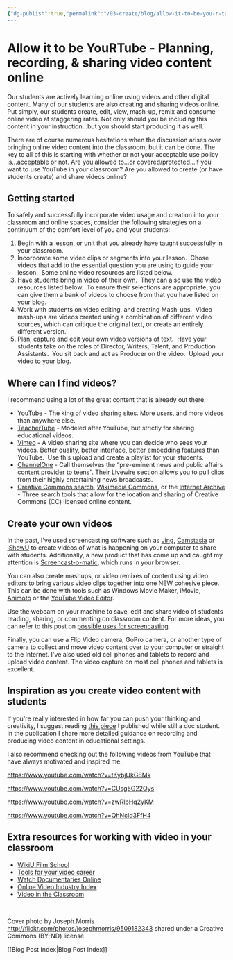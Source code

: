 ```yaml
---
{"dg-publish":true,"permalink":"/03-create/blog/allow-it-to-be-you-r-tube-planning-recording-and-sharing-video-content-online/","title":"Allow it to be YouRTube: Planning, recording, & sharing video content online","tags":["video","youtube"]}
---
```


# Allow it to be YouRTube - Planning, recording, & sharing video content online

Our students are actively learning online using videos and other digital content. Many of our students are also creating and sharing videos online. Put simply, our students create, edit, view, mash-up, remix and consume online video at staggering rates. Not only should you be including this content in your instruction...but you should start producing it as well.

There are of course numerous hesitations when the discussion arises over bringing online video content into the classroom, but it can be done. The key to all of this is starting with whether or not your acceptable use policy is...acceptable or not. Are you allowed to...or covered/protected...if you want to use YouTube in your classroom? Are you allowed to create (or have students create) and share videos online?

## Getting started

To safely and successfully incorporate video usage and creation into your classroom and online spaces, consider the following strategies on a continuum of the comfort level of you and your students:

1. Begin with a lesson, or unit that you already have taught successfully in your classroom.
2. Incorporate some video clips or segments into your lesson.  Chose videos that add to the essential question you are using to guide your lesson.  Some online video resources are listed below.
3. Have students bring in video of their own.  They can also use the video resources listed below.  To ensure their selections are appropriate, you can give them a bank of videos to choose from that you have listed on your blog.
4. Work with students on video editing, and creating Mash-ups.  Video mash-ups are videos created using a combination of different video sources, which can critique the original text, or create an entirely different version.
5. Plan, capture and edit your own video versions of text.  Have your students take on the roles of Director, Writers, Talent, and Production Assistants.  You sit back and act as Producer on the video.  Upload your video to your blog.

## Where can I find videos?

I recommend using a lot of the great content that is already out there.

- [YouTube](https://www.youtube.com/) - The king of video sharing sites. More users, and more videos than anywhere else.
- [TeacherTube](http://www.teachertube.com/) - Modeled after YouTube, but strictly for sharing educational videos.
- [Vimeo](https://vimeo.com/) - A video sharing site where you can decide who sees your videos. Better quality, better interface, better embedding features than YouTube.  Use this upload and create a playlist for your students.
- [ChannelOne](https://www.channelone.com/) - Call themselves the “pre-eminent news and public affairs content provider to teens”. Their Livewire section allows you to pull clips from their highly entertaining news broadcasts.
- [Creative Commons search](http://search.creativecommons.org/), [Wikimedia Commons](https://commons.wikimedia.org/wiki/Main_Page), or the [Internet Archive](https://archive.org/index.php) - Three search tools that allow for the location and sharing of Creative Commons (CC) licensed online content.

## Create your own videos

In the past, I've used screencasting software such as [Jing](https://sites.google.com/site/wiobyrne/Jing), [Camstasia](https://www.techsmith.com/camtasia.html) or [iShowU](http://www.shinywhitebox.com/ishowu) to create videos of what is happening on your computer to share with students. Additionally, a new product that has come up and caught my attention is [Screencast-o-matic](http://screencast-o-matic.com/home), which runs in your browser.

You can also create mashups, or video remixes of content using video editors to bring various video clips together into one NEW cohesive piece. This can be done with tools such as Windows Movie Maker, iMovie, [Animoto](http://animoto.com/education) or the [YouTube Video Editor](http://news.cnet.com/8301-27076_3-20010127-248.html).

Use the webcam on your machine to save, edit and share video of students reading, sharing, or commenting on classroom content. For more ideas, you can refer to this post on [possible uses for screencasting](http://wiobyrne.com/screencaptures-screencasts-education-assessment-research/).

Finally, you can use a Flip Video camera, GoPro camera, or another type of camera to collect and move video content over to your computer or straight to the Internet. I've also used old cell phones and tablets to record and upload video content. The video capture on most cell phones and tablets is excellent.

## Inspiration as you create video content with students

If you're really interested in how far you can push your thinking and creativity, I suggest reading [this piece](https://docs.google.com/document/d/1Nvq2fpAUjVpgF4INpsWE0__NIg860v0_fpJkahXnGto/edit?usp=sharing) I published while still a doc student. In the publication I share more detailed guidance on recording and producing video content in educational settings.

I also recommend checking out the following videos from YouTube that have always motivated and inspired me.

https://www.youtube.com/watch?v=tKybjUkG8Mk

https://www.youtube.com/watch?v=CUsg5G22Qys

https://www.youtube.com/watch?v=zwRlbHq2yKM

https://www.youtube.com/watch?v=QhNcld3FfH4

## Extra resources for working with video in your classroom

- [WikiU Film School](http://en.wikiversity.org/wiki/Course:WikiU_Film_School_Course_01_-_Learning_the_Basics_of_Filmmaking)
- [Tools for your video career](http://www.techcrunch.com/2008-04-17/tools-for-your-video-career/)
- [Watch Documentaries Online](http://www.makeuseof.com/tag/the-best-places-to-watch-documentary-movies-online/)
- [Online Video Industry Index](http://www.readwriteweb.com/archives/online_video_index.php)
- [Video in the Classroom](http://www.needleworkspictures.com/vic/Home.html)

 

Cover photo by Joseph.Morris http://flickr.com/photos/josephmorris/9509182343 shared under a Creative Commons (BY-ND) license

[[Blog Post Index\|Blog Post Index]]